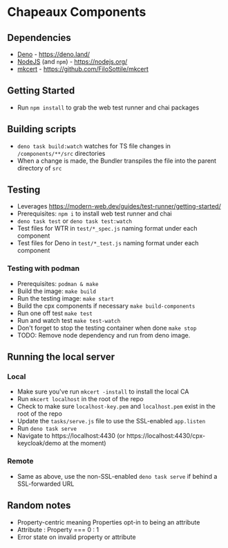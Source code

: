 # Chapeaux Components

## Dependencies

- [Deno](https://deno.land/) - https://deno.land/
- [NodeJS](https://nodejs.org/) (and `npm`) - https://nodejs.org/
- [mkcert](https://github.com/FiloSottile/mkcert) -
  https://github.com/FiloSottile/mkcert

## Getting Started

- Run `npm install` to grab the web test runner and chai packages

## Building scripts

- `deno task build:watch` watches for TS file changes in `/components/**/src`
  directories
- When a change is made, the Bundler transpiles the file into the parent
  directory of `src`

## Testing

- Leverages https://modern-web.dev/guides/test-runner/getting-started/
- Prerequisites: `npm i` to install web test runner and chai
- `deno task test` or `deno task test:watch`
- Test files for WTR in `test/*_spec.js` naming format under each component
- Test files for Deno in `test/*_test.js` naming format under each component

### Testing with podman

- Prerequisites: `podman & make`
- Build the image: `make build`
- Run the testing image: `make start`
- Build the cpx components if necessary `make build-components`
- Run one off test `make test`
- Run and watch test `make test-watch`
- Don't forget to stop the testing container when done `make stop`
- TODO: Remove node dependency and run from deno image.

## Running the local server

### Local

- Make sure you've run `mkcert -install` to install the local CA
- Run `mkcert localhost` in the root of the repo
- Check to make sure `localhost-key.pem` and `localhost.pem` exist in the root
  of the repo
- Update the `tasks/serve.js` file to use the SSL-enabled `app.listen`
- Run `deno task serve`
- Navigate to https://localhost:4430 (or
  https://localhost:4430/cpx-keycloak/demo at the moment)

### Remote

- Same as above, use the non-SSL-enabled `deno task serve` if behind a
  SSL-forwarded URL

## Random notes

- Property-centric meaning Properties opt-in to being an attribute
- Attribute : Property === 0 : 1
- Error state on invalid property or attribute
